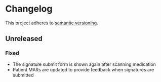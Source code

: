 # Changelog

This project adheres to [semantic versioning](https://semver.org/spec/v2.0.0.html).

## Unreleased
### Fixed
- The signature submit form is shown again after scanning medication
- Patient MARs are updated to provide feedback when signatures are submitted
